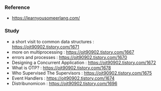 ### Reference
- https://learnyousomeerlang.com/


### Study
- a short visit to common data structures : https://ojt90902.tistory.com/1671
- more on multiprocessing : https://ojt90902.tistory.com/1667
- errors and processes : https://ojt90902.tistory.com/1670
- Designing a Concurrent Application : https://ojt90902.tistory.com/1672
- What is OTP? : https://ojt90902.tistory.com/1678
- Who Supervised The Supervisors : https://ojt90902.tistory.com/1675
- Event Handlers : https://ojt90902.tistory.com/1674
- Distribunomicon : https://ojt90902.tistory.com/1696 

